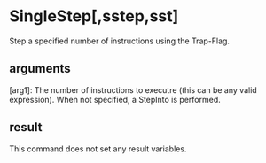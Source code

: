 # SingleStep[,sstep,sst]
Step a specified number of instructions using the Trap-Flag.

## arguments
[arg1]: The number of instructions to executre (this can be any valid expression). When not specified, a StepInto is performed.

## result
This command does not set any result variables.
